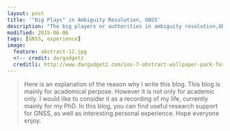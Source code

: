 ```yaml
---
layout: post
title: '"Big Plays" in Ambiguity Resolution, GNSS'
description: "The big players or authorities in ambiguity resolution,GNSS"
modified: 2015-06-06
tags: [GNSS, experience]
image:
  feature: abstract-12.jpg
  <!-- credit: dargadgetz
  creditli: http://www.dargadgetz.com/ios-7-abstract-wallpaper-pack-for-iphone-5-and-ipod-touch-retina/ -->
---
```


>Here is an explanation of the reason why I write this blog. This blog is mainly for academical perpose. However it is not only for academic only. I would like to consider it as a recording of my life, currently mainly for my PhD. In this blog, you can find useful research support for GNSS, as well as interesting personal experience. Hope everyone enjoy.

<!-- more -->


